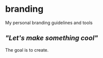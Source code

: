 # branding
My personal branding guidelines and tools

## *"Let's make something cool"*

The goal is to create.

